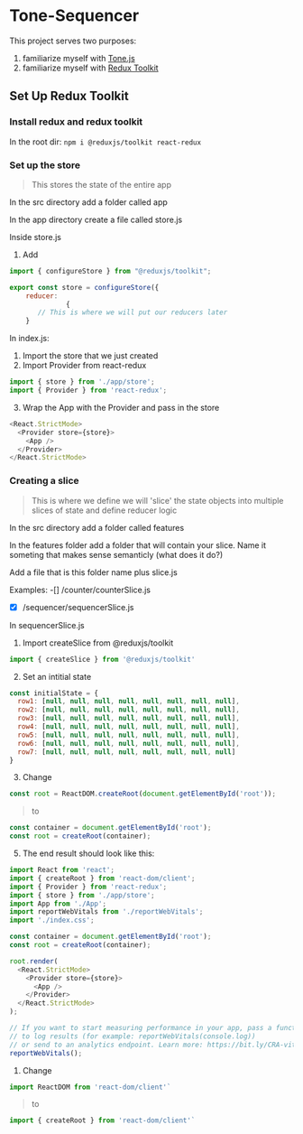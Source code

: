 # Tone-Sequencer

This project serves two purposes:
1. familiarize myself with [Tone.js](https://tonejs.github.io/)
2. familiarize myself with [Redux Toolkit](https://redux-toolkit.js.org/)

## Set Up Redux Toolkit


### Install redux and redux toolkit
In the root dir:
`npm i @reduxjs/toolkit react-redux`


### Set up the store
>This stores the state of the entire app

In the src directory add a folder called app

In the app directory create a file called store.js


Inside store.js
1. Add
```javaScript
import { configureStore } from "@reduxjs/toolkit";

export const store = configureStore({
    reducer:
              {
       // This is where we will put our reducers later
    }
```

In index.js:
1. Import the store that we just created
2. Import Provider from react-redux
```javaScript
import { store } from './app/store';
import { Provider } from 'react-redux';
```
3. Wrap the App with the Provider and pass in the store
```javaScript
<React.StrictMode>
  <Provider store={store}>
    <App />
  </Provider>
</React.StrictMode>
```
### Creating a slice
> This is where we define we will 'slice' the state objects into multiple slices of state and define reducer logic 

In the src directory add a folder called features

In the features folder add a folder that will contain your slice.  Name it someting that makes sense semanticly (what does it do?)

Add a file that is this folder name plus slice.js

Examples:
-[] /counter/counterSlice.js
-[x] /sequencer/sequencerSlice.js

In sequencerSlice.js
1. Import createSlice from @reduxjs/toolkit
```javaScript
import { createSlice } from '@reduxjs/toolkit'
```
2. Set an intitial state
```javaScript
const initialState = {
  row1: [null, null, null, null, null, null, null, null],
  row2: [null, null, null, null, null, null, null, null],
  row3: [null, null, null, null, null, null, null, null],
  row4: [null, null, null, null, null, null, null, null],
  row5: [null, null, null, null, null, null, null, null],
  row6: [null, null, null, null, null, null, null, null],
  row7: [null, null, null, null, null, null, null, null]
}
```







3. Change 
```javaScript
const root = ReactDOM.createRoot(document.getElementById('root'));
```
> to
```javaScript
const container = document.getElementById('root');
const root = createRoot(container);
```

5. The end result should look like this:
```javaScript
import React from 'react';
import { createRoot } from 'react-dom/client';
import { Provider } from 'react-redux';
import { store } from './app/store';
import App from './App';
import reportWebVitals from './reportWebVitals';
import './index.css';

const container = document.getElementById('root');
const root = createRoot(container);

root.render(
  <React.StrictMode>
    <Provider store={store}>
      <App />
    </Provider>
  </React.StrictMode>
);

// If you want to start measuring performance in your app, pass a function
// to log results (for example: reportWebVitals(console.log))
// or send to an analytics endpoint. Learn more: https://bit.ly/CRA-vitals
reportWebVitals();
```



1. Change 
```javaScript
import ReactDOM from 'react-dom/client'`
```
> to 
```javaScript
import { createRoot } from 'react-dom/client'`
```









